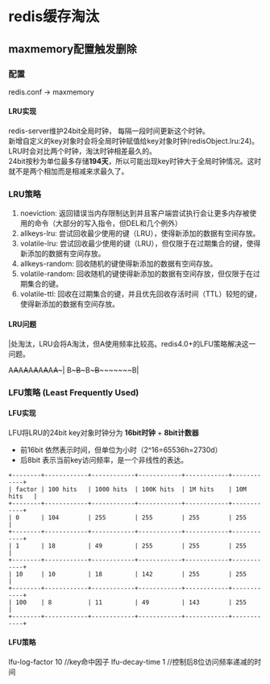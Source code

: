 # redis缓存淘汰

## maxmemory配置触发删除

### 配置

redis.conf -> maxmemory

#### LRU实现

redis-server维护24bit全局时钟， 每隔一段时间更新这个时钟。  
新增自定义的key对象时会将全局时钟赋值给key对象时钟(redisObject.lru:24)。  
LRU时会对比两个时钟，淘汰时钟相差最久的。  
24bit按秒为单位最多存储**194天**，所以可能出现key时钟大于全局时钟情况。这时就不是两个相加而是相减来求最久了。

### LRU策略

1. noeviction: 返回错误当内存限制达到并且客户端尝试执行会让更多内存被使用的命令（大部分的写入指令，但DEL和几个例外）  
2. allkeys-lru: 尝试回收最少使用的键（LRU），使得新添加的数据有空间存放。  
3. volatile-lru: 尝试回收最少使用的键（LRU），但仅限于在过期集合的键，使得新添加的数据有空间存放。  
4. allkeys-random: 回收随机的键使得新添加的数据有空间存放。  
5. volatile-random: 回收随机的键使得新添加的数据有空间存放，但仅限于在过期集合的键。  
6. volatile-ttl: 回收在过期集合的键，并且优先回收存活时间（TTL）较短的键，使得新添加的数据有空间存放。  

#### LRU问题

|处淘汰，LRU会将A淘汰，但A使用频率比较高。redis4.0+的LFU策略解决这一问题。

A~~A~~A~~A~~A~~A~~A~~A~~A~~A~~~|
B~~~~~B~~~~~B~~~~~B~~~~~~~~~~~B|

### LFU策略 (Least Frequently Used)

#### LFU实现

LFU将LRU的24bit key对象时钟分为 **16bit时钟** + **8bit计数器**

- 前16bit 依然表示时间，但单位为小时（2^16=65536h=2730d）
- 后8bit 表示当前key访问频率，是一个非线性的表达。

```code
+--------+------------+------------+------------+------------+------------+
| factor | 100 hits   | 1000 hits  | 100K hits  | 1M hits    | 10M hits   |
+--------+------------+------------+------------+------------+------------+
| 0      | 104        | 255        | 255        | 255        | 255        |
+--------+------------+------------+------------+------------+------------+
| 1      | 18         | 49         | 255        | 255        | 255        |
+--------+------------+------------+------------+------------+------------+
| 10     | 10         | 18         | 142        | 255        | 255        |
+--------+------------+------------+------------+------------+------------+
| 100    | 8          | 11         | 49         | 143        | 255        |
+--------+------------+------------+------------+------------+------------+
```

#### LFU策略

lfu-log-factor 10 //key命中因子
lfu-decay-time 1 //控制后8位访问频率递减的时间
